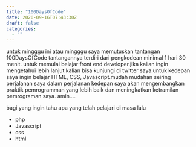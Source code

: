 ```yaml
---
title: "100DaysOfCode"
date: 2020-09-16T07:43:30Z
draft: false
categories:
  - ""
---
```


untuk mingggu ini atau mingggu saya memutuskan tantangan 100DaysOfCode tantangannya terdiri dari pengkodean minimal 1 hari 30 menit. untuk memulai belajar front end developer.jika kalian ingin mengetahui lebih lanjut kalian bisa kunjungi di twitter saya.untuk kedepan saya ingin belajar HTML, CSS, Javascript.mudah mudahan seiring perjalanan saya dalam perjalanan kedepan saya akan mengembangkan praktik pemrogramman yang lebih baik dan meningkatkan ketramilan pemrograman saya.
amin....

bagi yang ingin tahu apa yang telah pelajari di masa lalu
- php 
- Javascript
- css 
- html 